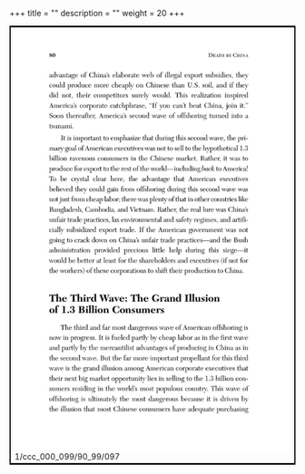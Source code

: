 +++
title = ""
description = ""
weight = 20
+++

<table style="border:2px solid black;max-width:800px;max-height:800px;" 
><tr><td><img class="center-fit-jpg"
src="/jpg_/out_jpg_dbc_097.jpg"  >1/ccc_000_099/90_99/097</img></td></tr></table>